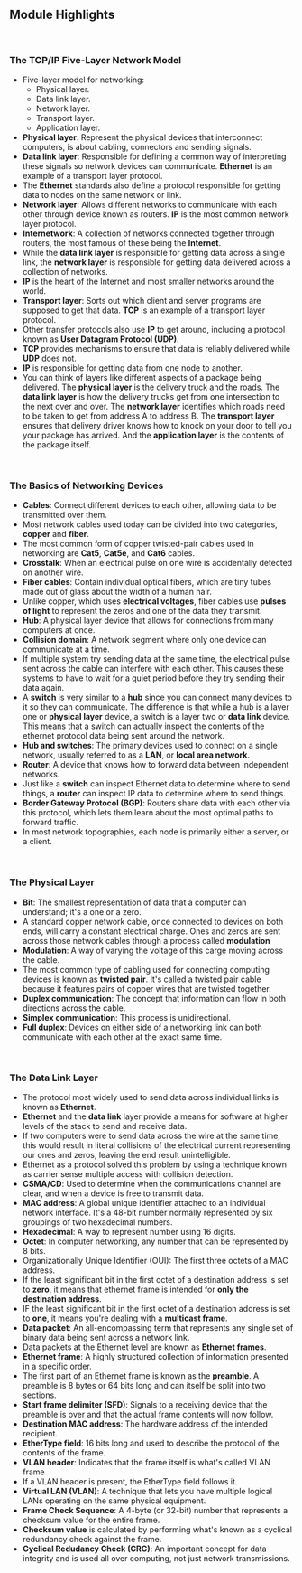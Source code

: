 ## Module Highlights

<br>

### The TCP/IP Five-Layer Network Model

* Five-layer model for networking:
  * Physical layer.
  * Data link layer.
  * Network layer.
  * Transport layer.
  * Application layer.
* **Physical layer**: Represent the physical devices that interconnect computers, is about cabling, connectors and sending signals.
* **Data link layer**: Responsible for defining a common way of interpreting these signals so network devices can communicate. **Ethernet** is an example of a transport layer protocol.
* The **Ethernet** standards also define a protocol responsible for getting data to nodes on the same network or link.
* **Network layer**: Allows different networks to communicate with each other through device known as routers. **IP** is the most common network layer protocol.
* **Internetwork**: A collection of networks connected together through routers, the most famous of these being the **Internet**.
* While the **data link layer** is responsible for getting data across a single link, the **network layer** is responsible for getting data delivered across a collection of networks. 
* **IP** is the heart of the Internet and most smaller networks around the world.
* **Transport layer**: Sorts out which client and server programs are supposed to get that data. **TCP** is an example of a transport layer protocol.
* Other transfer protocols also use **IP** to get around, including a protocol known as **User Datagram Protocol (UDP)**. 
* **TCP** provides mechanisms to ensure that data is reliably delivered while **UDP** does not. 
* **IP** is responsible for getting data from one node to another. 
* You can think of layers like different aspects of a package being delivered. The **physical layer** is the delivery truck and the roads. The **data link layer** is how the delivery trucks get from one intersection to the next over and over. The **network layer** identifies which roads need to be taken to get from address A to address B. The **transport layer** ensures that delivery driver knows how to knock on your door to tell you your package has arrived. And the **application layer** is the contents of the package itself. 

<br>

### The Basics of Networking Devices

* **Cables**: Connect different devices to each other, allowing data to be transmitted over them.
* Most network cables used today can be divided into two categories, **copper** and **fiber**.
* The most common form of copper twisted-pair cables used in networking are **Cat5**, **Cat5e**, and **Cat6** cables.
* **Crosstalk**: When an electrical pulse on one wire is accidentally detected on another wire.
* **Fiber cables**: Contain individual optical fibers, which are tiny tubes made out of glass about the width of a human hair.
* Unlike copper, which uses **electrical voltages**,
fiber cables use **pulses of light** to represent the zeros and one of the data they transmit.
* **Hub**: A physical layer device that allows for connections from many computers at once.
* **Collision domain**: A network segment where only one device can communicate at a time.
* If multiple system try sending data at the same time, the electrical pulse sent across the cable can interfere with each other. This causes these systems to have to wait for a quiet period before they try sending their data again.
* A **switch** is very similar to a **hub** since you can connect many devices to it so they can communicate.  The difference is that while a hub is a layer one or **physical layer** device, a switch is a layer two or **data link** device. This means that a switch can actually inspect the contents of the ethernet protocol data being sent around the network.
* **Hub and switches**: The primary devices used to connect on a single network, usually referred to as a **LAN**, or **local area network**.
* **Router**: A device that knows how to forward data between independent networks.
* Just like a **switch** can inspect Ethernet data to determine where to send things, a **router** can inspect IP data to determine where to send things. 
* **Border Gateway Protocol (BGP)**: Routers share data with each other via this protocol, which lets them learn about the most optimal paths to forward traffic.
* In most network topographies, each node is primarily either a server, or a client. 

<br>

### The Physical Layer

* **Bit**: The smallest representation of data that a computer can understand; it's a one or a zero.
* A standard copper network cable, once connected to devices on both ends, will carry a constant electrical charge. Ones and zeros are sent across those network cables through a process called **modulation**
* **Modulation**: A way of varying the voltage of this carge moving across the cable.
* The most common type of cabling used for connecting computing devices is known as **twisted pair**. It's called a twisted pair cable because it features pairs of copper wires that are twisted together. 
* **Duplex communication**: The concept that information can flow in both directions across the cable.
* **Simplex communication**: This process is unidirectional.
* **Full duplex**: Devices on either side of a networking link can both communicate with each other at the exact same time.

<br>

### The Data Link Layer

* The protocol most widely used to send data across individual links is known as **Ethernet**.
* **Ethernet** and the **data link** layer provide a means for software at higher levels of the stack to send and receive data. 
* If two computers were to send data across the wire at the same time, this would result in literal collisions of the electrical current representing our ones and zeros, leaving the end result unintelligible. 
* Ethernet as a protocol solved this problem by using a technique known as carrier sense multiple access with collision detection.
* **CSMA/CD**: Used to determine when the communications channel are clear, and when a device is free to transmit data.
* **MAC address**: A global unique identifier attached to an individual network interface. It's a 48-bit number normally represented by six groupings of two hexadecimal numbers.
* **Hexadecimal**: A way to represent number using 16 digits.
* **Octet**: In computer networking, any number that can be represented by 8 bits.
* Organizationally Unique Identifier (OUI): The first three octets of a MAC address.
* If the least significant bit in the first octet of a destination address is set to **zero**, it means that ethernet frame is intended for **only the destination address**.
* IF the least significant bit in the first octet of a destination address is set to **one**, it means you're dealing with a **multicast frame**.
* **Data packet**: An all-encompassing term that represents any single set of binary data being sent across a network link.
* Data packets at the Ethernet level are known as **Ethernet frames**.
* **Ethernet frame**: A highly structured collection of information presented in a specific order.
* The first part of an Ethernet frame is known as the **preamble**. A preamble is 8 bytes or 64 bits long and can itself be split into two sections. 
* **Start frame delimiter (SFD)**: Signals to a receiving device that the preamble is over and that the actual frame contents will now follow.
* **Destination MAC address**: The hardware address of the intended recipient.
* **EtherType field**: 16 bits long and used to describe the protocol of the contents of the frame.
* **VLAN header**: Indicates that the frame itself is what's called VLAN frame
* If a VLAN header is present, the EtherType field follows it.
* **Virtual LAN (VLAN)**: A technique that lets you have multiple logical LANs operating on the same physical equipment.
* **Frame Check Sequence**: A 4-byte (or 32-bit) number that represents a checksum value for the entire frame.
* **Checksum value** is calculated by performing what's known as a cyclical redundancy check against the frame.
* **Cyclical Redudancy Check (CRC)**: An important concept for data integrity and is used all over computing, not just network transmissions.